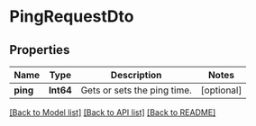 # PingRequestDto

## Properties
Name | Type | Description | Notes
------------ | ------------- | ------------- | -------------
**ping** | **Int64** | Gets or sets the ping time. | [optional] 

[[Back to Model list]](../README.md#documentation-for-models) [[Back to API list]](../README.md#documentation-for-api-endpoints) [[Back to README]](../README.md)


